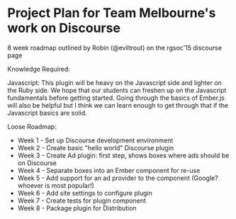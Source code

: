 # Project Plan for Team Melbourne's work on Discourse
 8 week roadmap outlined by Robin (@eviltrout) on the rgsoc'15 discourse page

Knowledge Required:

Javascript: This plugin will be heavy on the Javascript side and lighter on the Ruby side. We hope that our students can freshen up on the Javascript fundamentals before getting started. Going through the basics of Ember.js will also be helpful but I think we can learn enough to get through that if the Javascript basics are solid.

Loose Roadmap:

- Week 1 - Set up Discourse development environment
- Week 2 - Create basic "hello world" Discourse plugin
- Week 3 - Create Ad plugin: first step, shows boxes where ads should be on Discourse
- Week 4 - Separate boxes into an Ember component for re-use
- Week 5 - Add support for an ad provider to the component (Google? whoever is most popular!)
- Week 6 - Add site settings to configure plugin
- Week 7 - Create tests for plugin component
- Week 8 - Package plugin for Distribution

